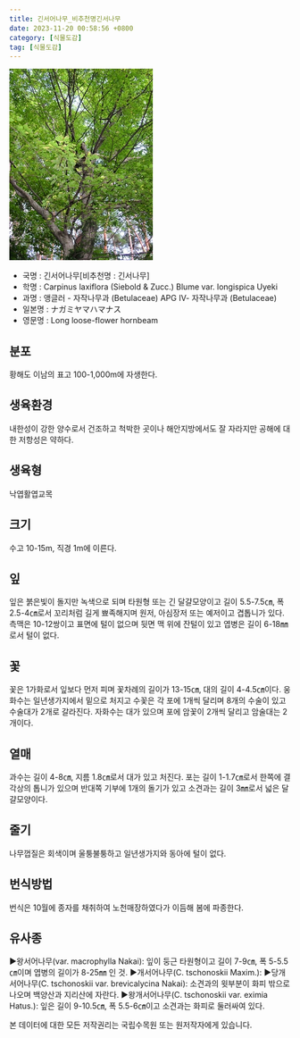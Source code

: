 ```yaml
---
title: 긴서어나무_비추천명긴서나무
date: 2023-11-20 00:58:56 +0800
category: [식물도감]
tag: [식물도감]
---
```




![긴서어나무[비추천명 : 긴서나무]](/assets/img/fileUpload/plants/basic/Betulaceae/Carpinus/924/924_3_th2.jpg)
- 국명 : 긴서어나무[비추천명 : 긴서나무]
- 학명 : Carpinus laxiflora (Siebold & Zucc.) Blume var. longispica Uyeki
- 과명 : 앵글러 - 자작나무과 (Betulaceae) APG Ⅳ- 자작나무과 (Betulaceae)
- 일본명 : ナガミヤマハマナス
- 영문명 : Long loose-flower hornbeam


## 분포
황해도 이남의 표고 100-1,000m에 자생한다.
## 생육환경
내한성이 강한 양수로서 건조하고 척박한 곳이나 해안지방에서도 잘 자라지만 공해에 대한 저항성은 약하다.
## 생육형
낙엽활엽교목
## 크기
수고 10-15m, 직경 1m에 이른다.
## 잎
잎은 붉은빛이 돌지만 녹색으로 되며 타원형 또는 긴 달걀모양이고 길이 5.5-7.5㎝, 폭 2.5-4㎝로서 꼬리처럼 길게 뾰족해지며 원저, 아심장저 또는 예저이고 겹톱니가 있다. 측맥은 10-12쌍이고 표면에 털이 없으며 뒷면 맥 위에 잔털이 있고 엽병은 길이 6-18㎜로서 털이 없다.
## 꽃
꽃은 1가화로서 잎보다 먼저 피며 꽃차례의 길이가 13-15㎝, 대의 길이 4-4.5㎝이다. 웅화수는 일년생가지에서 밑으로 처지고 수꽃은 각 포에 1개씩 달리며 8개의 수술이 있고 수술대가 2개로 갈라진다. 자화수는 대가 있으며 포에 암꽃이 2개씩 달리고 암술대는 2개이다.
## 열매
과수는 길이 4-8㎝, 지름 1.8㎝로서 대가 있고 처진다. 포는 길이 1-1.7㎝로서 한쪽에 결각상의 톱니가 있으며 반대쪽 기부에 1개의 돌기가 있고 소견과는 길이 3㎜로서 넓은 달걀모양이다.
## 줄기
나무껍질은 회색이며 울퉁불퉁하고 일년생가지와 동아에 털이 없다.
## 번식방법
번식은 10월에 종자를 채취하여 노천매장하였다가 이듬해 봄에 파종한다.
## 유사종
▶왕서어나무(var. macrophylla Nakai): 잎이 둥근 타원형이고 길이 7-9㎝, 폭 5-5.5㎝이며 엽병의 길이가 8-25㎜ 인 것.
▶개서어나무(C. tschonoskii Maxim.): 
▶당개서어나무(C. tschonoskii var. brevicalycina Nakai): 소견과의 윗부분이 화피 밖으로 나오며 백양산과 지리산에 자란다. 
▶왕개서어나무(C. tschonoskii var. eximia Hatus.): 잎은 길이 9-10.5㎝, 폭 5.5-6㎝이고 소견과는 화피로 둘러싸여 있다.






본 데이터에 대한 모든 저작권리는 국립수목원 또는 원저작자에게 있습니다.
